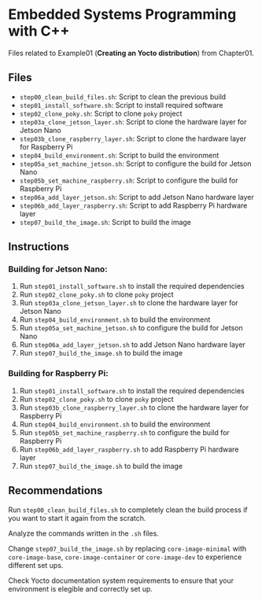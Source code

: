 # Embedded Systems Programming with C++

Files related to Example01 (**Creating an Yocto distribution**) from Chapter01.

## Files

* `step00_clean_build_files.sh`: Script to clean the previous build
* `step01_install_software.sh`: Script to install required software
* `step02_clone_poky.sh`: Script to clone `poky` project
* `step03a_clone_jetson_layer.sh`: Script to clone the hardware layer for Jetson Nano
* `step03b_clone_raspberry_layer.sh`: Script to clone the hardware layer for Raspberry Pi
* `step04_build_environment.sh`: Script to build the environment
* `step05a_set_machine_jetson.sh`: Script to configure the build for Jetson Nano
* `step05b_set_machine_raspberry.sh`: Script to configure the build for Raspberry Pi
* `step06a_add_layer_jetson.sh`: Script to add Jetson Nano hardware layer
* `step06b_add_layer_raspberry.sh`: Script to add Raspberry Pi hardware layer
* `step07_build_the_image.sh`: Script to build the image

## Instructions

### Building for Jetson Nano:

1. Run `step01_install_software.sh` to install the required dependencies
2. Run `step02_clone_poky.sh` to clone `poky` project
3. Run `step03a_clone_jetson_layer.sh` to clone the hardware layer for Jetson Nano
4. Run `step04_build_environment.sh` to build the environment
5. Run `step05a_set_machine_jetson.sh` to configure the build for Jetson Nano
6. Run `step06a_add_layer_jetson.sh` to add Jetson Nano hardware layer
7. Run `step07_build_the_image.sh` to build the image

### Building for Raspberry Pi:

1. Run `step01_install_software.sh` to install the required dependencies
2. Run `step02_clone_poky.sh` to clone `poky` project
3. Run `step03b_clone_raspberry_layer.sh` to clone the hardware layer for Raspberry Pi
4. Run `step04_build_environment.sh` to build the environment
5. Run `step05b_set_machine_raspberry.sh` to configure the build for Raspberry Pi
6. Run `step06b_add_layer_raspberry.sh` to add Raspberry Pi hardware layer
7. Run `step07_build_the_image.sh` to build the image

## Recommendations

Run `step00_clean_build_files.sh` to completely clean the build process if you want to start it again from the scratch.

Analyze the commands written in the `.sh` files.

Change `step07_build_the_image.sh` by replacing `core-image-minimal` with `core-image-base`, `core-image-container` or `core-image-dev` to experience different set ups.

Check Yocto documentation system requirements to ensure that your environment is elegible and correctly set up.
